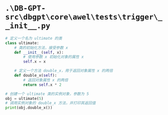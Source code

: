 # `.\DB-GPT-src\dbgpt\core\awel\tests\trigger\__init__.py`

```py
# 定义一个名为 ultimate 的类
class ultimate:
    # 类的初始化方法，接受参数 x
    def __init__(self, x):
        # 使用参数 x 初始化对象的属性 x
        self.x = x

    # 定义一个方法 double_x，用于返回对象属性 x 的两倍
    def double_x(self):
        # 返回对象属性 x 的两倍
        return self.x * 2

# 创建一个 ultimate 类的实例对象，参数为 5
obj = ultimate(5)
# 调用实例对象的 double_x 方法，并打印其返回值
print(obj.double_x())
```